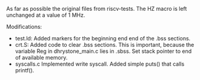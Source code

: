 As far as possible the original files from riscv-tests. The HZ macro is left
unchanged at a value of 1 MHz.

Modifications:
  * test.ld:
    Added markers for the beginning end end of the .bss sections.
  * crt.S: 
    Added code to clear .bss sections. This is important, because the
    variable Reg in dhrystone_main.c lies in .sbss.
    Set stack pointer to end of available memory.
  * syscalls.c
    Implemented write syscall.
    Added simple puts() that calls printf().
